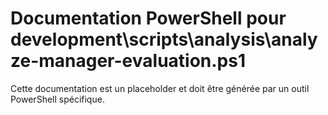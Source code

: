 # Documentation PowerShell pour development\scripts\analysis\analyze-manager-evaluation.ps1

Cette documentation est un placeholder et doit être générée par un outil PowerShell spécifique.
